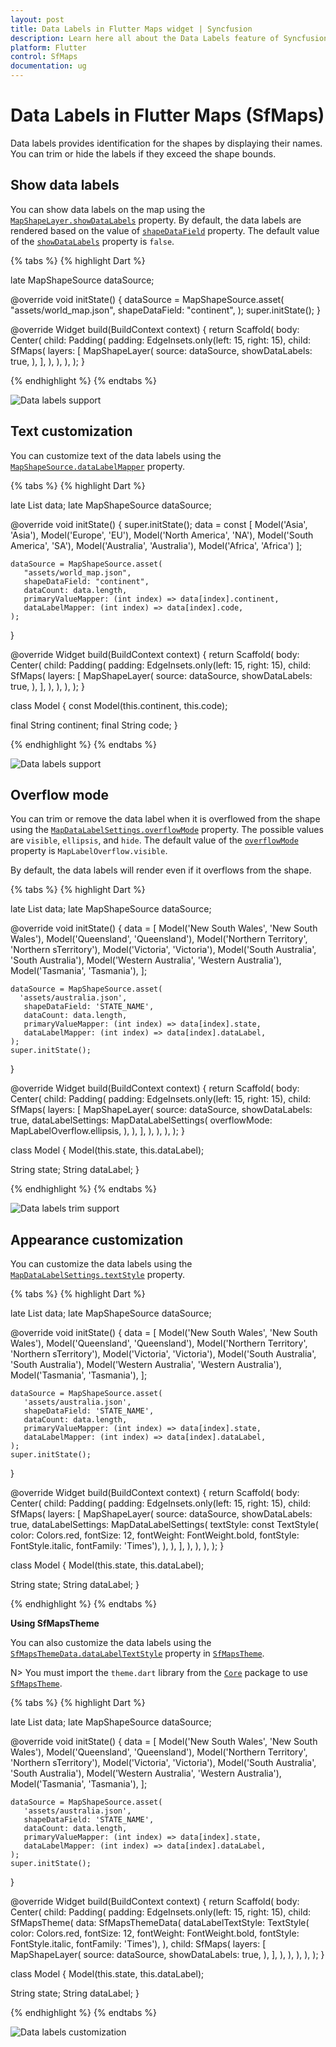 ```yaml
---
layout: post
title: Data Labels in Flutter Maps widget | Syncfusion
description: Learn here all about the Data Labels feature of Syncfusion Flutter Maps (SfMaps) widget to add labels to the shapes and more.
platform: Flutter
control: SfMaps
documentation: ug
---
```


# Data Labels  in Flutter Maps (SfMaps)

Data labels provides identification for the shapes by displaying their names. You can trim or hide the labels if they exceed the shape bounds.

## Show data labels

You can show data labels on the map using the [`MapShapeLayer.showDataLabels`](https://pub.dev/documentation/syncfusion_flutter_maps/latest/maps/MapShapeLayer/showDataLabels.html) property. By default, the data labels are rendered based on the value of [`shapeDataField`](https://pub.dev/documentation/syncfusion_flutter_maps/latest/maps/MapShapeSource/shapeDataField.html) property. The default value of the [`showDataLabels`](https://pub.dev/documentation/syncfusion_flutter_maps/latest/maps/MapShapeLayer/showDataLabels.html) property is `false`.

{% tabs %}
{% highlight Dart %}

late MapShapeSource dataSource;

@override
void initState() {
   dataSource = MapShapeSource.asset(
     "assets/world_map.json",
      shapeDataField: "continent",
   );
   super.initState();
}

@override
  Widget build(BuildContext context) {
    return Scaffold(
      body: Center(
        child: Padding(
          padding: EdgeInsets.only(left: 15, right: 15),
          child: SfMaps(
            layers: [
              MapShapeLayer(
                source: dataSource,
                showDataLabels: true,
              ),
            ],
        ),
      ),
    ),
  );
}

{% endhighlight %}
{% endtabs %}

![Data labels support](images/data-labels/default-data-labels.png)

## Text customization

You can customize text of the data labels using the [`MapShapeSource.dataLabelMapper`](https://pub.dev/documentation/syncfusion_flutter_maps/latest/maps/MapShapeSource/dataLabelMapper.html) property.

{% tabs %}
{% highlight Dart %}

late List<Model> data;
late MapShapeSource dataSource;

@override
void initState() {
    super.initState();
    data = const <Model>[
      Model('Asia', 'Asia'),
      Model('Europe', 'EU'),
      Model('North America', 'NA'),
      Model('South America', 'SA'),
      Model('Australia', 'Australia'),
      Model('Africa', 'Africa')
    ];

    dataSource = MapShapeSource.asset(
       "assets/world_map.json",
       shapeDataField: "continent",
       dataCount: data.length,
       primaryValueMapper: (int index) => data[index].continent,
       dataLabelMapper: (int index) => data[index].code,
    );
}

@override
Widget build(BuildContext context) {
  return Scaffold(
    body: Center(
      child: Padding(
        padding: EdgeInsets.only(left: 15, right: 15),
        child: SfMaps(
          layers: [
            MapShapeLayer(
              source: dataSource,
              showDataLabels: true,
            ),
          ],
        ),
      ),
    ),
  );
}

class Model {
  const Model(this.continent, this.code);

  final String continent;
  final String code;
}

{% endhighlight %}
{% endtabs %}

![Data labels support](images/data-labels/data-labels-customization.png)

## Overflow mode

You can trim or remove the data label when it is overflowed from the shape using the [`MapDataLabelSettings.overflowMode`](https://pub.dev/documentation/syncfusion_flutter_maps/latest/maps/MapDataLabelSettings/overflowMode.html) property. The possible values are `visible`, `ellipsis`, and `hide`. The default value of the [`overflowMode`](https://pub.dev/documentation/syncfusion_flutter_maps/latest/maps/MapDataLabelSettings/overflowMode.html) property is `MapLabelOverflow.visible`.

By default, the data labels will render even if it overflows from the shape. 

{% tabs %}
{% highlight Dart %}

late List<Model> data;
late MapShapeSource dataSource;

@override
void initState() {
    data = <Model>[
      Model('New South Wales', 'New South Wales'),
      Model('Queensland', 'Queensland'),
      Model('Northern Territory', 'Northern sTerritory'),
      Model('Victoria', 'Victoria'),
      Model('South Australia', 'South Australia'),
      Model('Western Australia', 'Western Australia'),
      Model('Tasmania', 'Tasmania'),
    ];

    dataSource = MapShapeSource.asset(
      'assets/australia.json',
       shapeDataField: 'STATE_NAME',
       dataCount: data.length,
       primaryValueMapper: (int index) => data[index].state,
       dataLabelMapper: (int index) => data[index].dataLabel,
    );
    super.initState();
}

@override
Widget build(BuildContext context) {
  return Scaffold(
    body: Center(
      child: Padding(
        padding: EdgeInsets.only(left: 15, right: 15),
        child: SfMaps(
          layers: [
            MapShapeLayer(
              source: dataSource,
              showDataLabels: true,
              dataLabelSettings: MapDataLabelSettings(
                overflowMode: MapLabelOverflow.ellipsis,
              ),
            ),
          ],
        ),
      ),
    ),
  );
}

class Model {
  Model(this.state, this.dataLabel);

  String state;
  String dataLabel;
}

{% endhighlight %}
{% endtabs %}

![Data labels trim support](images/data-labels/data-labels-overflow-mode.png)

## Appearance customization

You can customize the data labels using the [`MapDataLabelSettings.textStyle`](https://pub.dev/documentation/syncfusion_flutter_maps/latest/maps/MapDataLabelSettings/textStyle.html) property.

{% tabs %}
{% highlight Dart %}

late List<Model> data;
late MapShapeSource dataSource;

@override
void initState() {
    data = <Model>[
      Model('New South Wales', 'New South Wales'),
      Model('Queensland', 'Queensland'),
      Model('Northern Territory', 'Northern sTerritory'),
      Model('Victoria', 'Victoria'),
      Model('South Australia', 'South Australia'),
      Model('Western Australia', 'Western Australia'),
      Model('Tasmania', 'Tasmania'),
    ];

    dataSource = MapShapeSource.asset(
       'assets/australia.json',
       shapeDataField: 'STATE_NAME',
       dataCount: data.length,
       primaryValueMapper: (int index) => data[index].state,
       dataLabelMapper: (int index) => data[index].dataLabel,
    );
    super.initState();
}

@override
Widget build(BuildContext context) {
  return Scaffold(
    body: Center(
      child: Padding(
        padding: EdgeInsets.only(left: 15, right: 15),
        child: SfMaps(
          layers: [
            MapShapeLayer(
              source: dataSource,
              showDataLabels: true,
              dataLabelSettings: MapDataLabelSettings(
                textStyle: const TextStyle(
                    color: Colors.red,
                    fontSize: 12,
                    fontWeight: FontWeight.bold,
                    fontStyle: FontStyle.italic,
                    fontFamily: 'Times'),
              ),
            ),
          ],
        ),
      ),
    ),
  );
}

class Model {
  Model(this.state, this.dataLabel);

  String state;
  String dataLabel;
}

{% endhighlight %}
{% endtabs %}

<b>Using SfMapsTheme</b>

You can also customize the data labels using the [`SfMapsThemeData.dataLabelTextStyle`](https://pub.dev/documentation/syncfusion_flutter_core/latest/theme/SfMapsThemeData/dataLabelTextStyle.html) property in [`SfMapsTheme`](https://pub.dev/documentation/syncfusion_flutter_core/latest/theme/SfMapsTheme-class.html).

N> You must import the `theme.dart` library from the [`Core`](https://pub.dev/packages/syncfusion_flutter_core) package to use [`SfMapsTheme`](https://pub.dev/documentation/syncfusion_flutter_core/latest/theme/SfMapsTheme-class.html).

{% tabs %}
{% highlight Dart %}

late List<Model> data;
late MapShapeSource dataSource;

@override
void initState() {
    data = <Model>[
      Model('New South Wales', 'New South Wales'),
      Model('Queensland', 'Queensland'),
      Model('Northern Territory', 'Northern sTerritory'),
      Model('Victoria', 'Victoria'),
      Model('South Australia', 'South Australia'),
      Model('Western Australia', 'Western Australia'),
      Model('Tasmania', 'Tasmania'),
    ];

    dataSource = MapShapeSource.asset(
       'assets/australia.json',
       shapeDataField: 'STATE_NAME',
       dataCount: data.length,
       primaryValueMapper: (int index) => data[index].state,
       dataLabelMapper: (int index) => data[index].dataLabel,
    );
    super.initState();
}

@override
Widget build(BuildContext context) {
  return Scaffold(
    body: Center(
      child: Padding(
        padding: EdgeInsets.only(left: 15, right: 15),
        child: SfMapsTheme(
          data: SfMapsThemeData(
            dataLabelTextStyle: TextStyle(
                color: Colors.red,
                fontSize: 12,
                fontWeight: FontWeight.bold,
                fontStyle: FontStyle.italic,
                fontFamily: 'Times'),
          ),
          child: SfMaps(
            layers: [
              MapShapeLayer(
                source: dataSource,
                showDataLabels: true,
              ),
            ],
          ),
        ),
      ),
    ),
  );
}

class Model {
   Model(this.state, this.dataLabel);

   String state;
   String dataLabel;
}

{% endhighlight %}
{% endtabs %}

![Data labels customization](images/data-labels/data-labels-appearance-customization.png)
